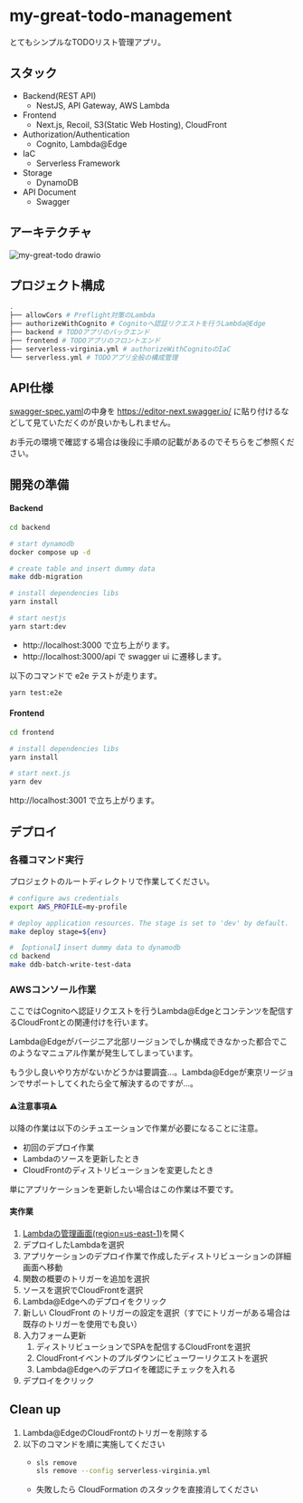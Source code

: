 # my-great-todo-management

とてもシンプルなTODOリスト管理アプリ。

## スタック

- Backend(REST API)
  - NestJS, API Gateway, AWS Lambda
- Frontend
  - Next.js, Recoil, S3(Static Web Hosting), CloudFront
- Authorization/Authentication
  - Cognito, Lambda@Edge
- IaC
  - Serverless Framework
- Storage
  - DynamoDB
- API Document
  - Swagger

## アーキテクチャ

![my-great-todo drawio](https://user-images.githubusercontent.com/17715952/236977697-7d4d2d58-8afe-4552-a79c-a07b95a2159f.png)

## プロジェクト構成

```sh
.
├── allowCors # Preflight対策のLambda
├── authorizeWithCognito # Cognitoへ認証リクエストを行うLambda@Edge
├── backend # TODOアプリのバックエンド
├── frontend # TODOアプリのフロントエンド
├── serverless-virginia.yml # authorizeWithCognitoのIaC
└── serverless.yml # TODOアプリ全般の構成管理
```

## API仕様

[swagger-spec.yaml](https://github.com/takat0-h0rikosh1/my-great-todo-management/blob/main/backend/swagger-spec.yaml)の中身を https://editor-next.swagger.io/ に貼り付けるなどして見ていただくのが良いかもしれません。

お手元の環境で確認する場合は後段に手順の記載があるのでそちらをご参照ください。

## 開発の準備

#### Backend

```sh
cd backend

# start dynamodb
docker compose up -d

# create table and insert dummy data
make ddb-migration

# install dependencies libs
yarn install

# start nestjs
yarn start:dev
```

- http://localhost:3000 で立ち上がります。
- http://localhost:3000/api で swagger ui に遷移します。


以下のコマンドで e2e テストが走ります。

```sh
yarn test:e2e
```

#### Frontend

```sh
cd frontend

# install dependencies libs
yarn install

# start next.js
yarn dev
```

http://localhost:3001 で立ち上がります。

## デプロイ

### 各種コマンド実行

プロジェクトのルートディレクトリで作業してください。  

```sh
# configure aws credentials
export AWS_PROFILE=my-profile

# deploy application resources. The stage is set to 'dev' by default.
make deploy stage=${env}

# 【optional】insert dummy data to dynamodb
cd backend
make ddb-batch-write-test-data
```

### AWSコンソール作業

ここではCognitoへ認証リクエストを行うLambda@Edgeとコンテンツを配信するCloudFrontとの関連付けを行います。

Lambda@Edgeがバージニア北部リージョンでしか構成できなかった都合でこのようなマニュアル作業が発生してしまっています。

もう少し良いやり方がないかどうかは要調査...。Lambda@Edgeが東京リージョンでサポートしてくれたら全て解決するのですが...。

#### ⚠注意事項⚠

以降の作業は以下のシチュエーションで作業が必要になることに注意。

- 初回のデプロイ作業
- Lambdaのソースを更新したとき
- CloudFrontのディストリビューションを変更したとき

単にアプリケーションを更新したい場合はこの作業は不要です。

#### 実作業

1. [Lambdaの管理画面(region=us-east-1)](https://us-east-1.console.aws.amazon.com/lambda/home?region=us-east-1#/functions)を開く
1. デプロイしたLambdaを選択
1. アプリケーションのデプロイ作業で作成したディストリビューションの詳細画面へ移動
1. 関数の概要のトリガーを追加を選択
1. ソースを選択でCloudFrontを選択
1. Lambda@Edgeへのデプロイをクリック
1. 新しい CloudFront のトリガーの設定を選択（すでにトリガーがある場合は既存のトリガーを使用でも良い）
1. 入力フォーム更新
   1. ディストリビューションでSPAを配信するCloudFrontを選択
   2. CloudFrontイベントのプルダウンにビューワーリクエストを選択
   3. Lambda@Edgeへのデプロイを確認にチェックを入れる
2. デプロイをクリック


## Clean up

1. Lambda@EdgeのCloudFrontのトリガーを削除する
2. 以下のコマンドを順に実施してください
   - ```sh
     sls remove
     sls remove --config serverless-virginia.yml
     ``` 
   - 失敗したら CloudFormation のスタックを直接消してください
